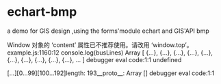 # echart-bmp
a demo for GIS design ,using the forms'module echart and GIS'API bmp


Window 对象的 ‘content’ 属性已不推荐使用。请改用 ‘window.top’。
example.js:1160:12
console.log(busLines)
Array [ {…}, {…}, {…}, {…}, {…}, {…}, {…}, {…}, {…}, {…}, … ]
debugger eval code:1:1
undefined 

[…][0…99][100…192]length: 193__proto__: Array [] debugger eval code:1:1
